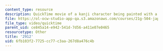 ```yaml
---
content_type: resource
description: QuickTime movie of a kanji character being painted with a brush.
file: https://ol-ocw-studio-app-qa.s3.amazonaws.com/courses/21g-504-japanese-iv-spring-2009/6fb103f27725cc77c3aa267d8a476c4b_2912.mov
file_type: video/quicktime
parent_uid: ce845a14-e942-541d-7d56-a411e07e0465
resourcetype: Other
title: '2912'
uid: 6fb103f2-7725-cc77-c3aa-267d8a476c4b
---
```

